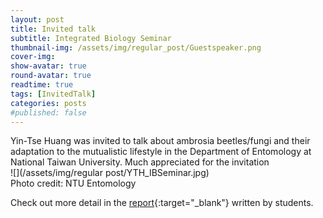 ```yaml
---
layout: post
title: Invited talk
subtitle: Integrated Biology Seminar
thumbnail-img: /assets/img/regular_post/Guestspeaker.png
cover-img:
show-avatar: true
round-avatar: true
readtime: true
tags: [InvitedTalk]
categories: posts
#published: false
---
```


Yin-Tse Huang was invited to talk about ambrosia beetles/fungi and their adaptation to the mutualistic lifestyle in the Department of Entomology at National Taiwan University. Much appreciated for the invitation<br>
![](/assets/img/regular post/YTH_IBSeminar.jpg)<br>
Photo credit: NTU Entomology

Check out more detail in the [report](http://www.entomol.ntu.edu.tw/News_Content_n_46830_s_104117.html){:target="_blank"} written by students.

